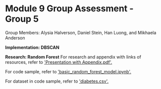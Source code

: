 # Module 9 Group Assessment - Group 5

Group Members: Alysia Halverson, Daniel Stein, Han Luong, and Mikhaela Anderson

**Implementation: DBSCAN**


**Research: Random Forest**
For research and appendix with links of resources, refer to ['Presentation with Appendix.pdf'.](Presentation%20with%20appendix.pdf) 

For code sample, refer to ['basic_random_forest_model.ipynb'.](basic_random_forest_model.ipynb)

For dataset in code sample, refer to ['diabetes.csv'.](diabetes.csv)
